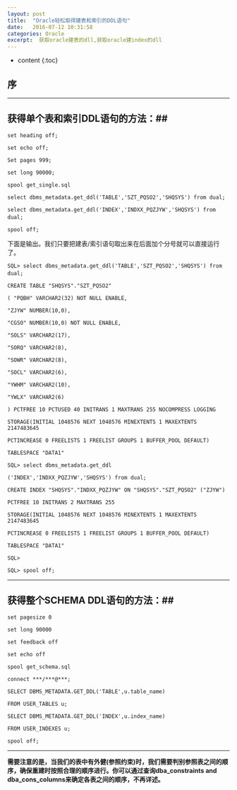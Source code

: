 ```yaml
---
layout: post
title:  "Oracle轻松取得建表和索引的DDL语句"
date:   2016-07-12 10:31:58 
categories: Oracle
excerpt:  获取oracle建表的dll,获取oracle建index的dll
---
```

* content
{:toc}



## 序 ##


---
## 获得单个表和索引DDL语句的方法：##
    
    set heading off;
    
    set echo off;
    
    Set pages 999;
    
    set long 90000;
    
    spool get_single.sql
    
    select dbms_metadata.get_ddl('TABLE','SZT_PQSO2','SHQSYS') from dual;
    
    select dbms_metadata.get_ddl('INDEX','INDXX_PQZJYW','SHQSYS') from dual;　
    
    spool off; 
    



下面是输出。我们只要把建表/索引语句取出来在后面加个分号就可以直接运行了。




    SQL> select dbms_metadata.get_ddl('TABLE','SZT_PQSO2','SHQSYS') from dual;　
    
    CREATE TABLE "SHQSYS"."SZT_PQSO2" 
    
    ( "PQBH" VARCHAR2(32) NOT NULL ENABLE, 
    
    "ZJYW" NUMBER(10,0), 
    
    "CGSO" NUMBER(10,0) NOT NULL ENABLE, 
    
    "SOLS" VARCHAR2(17), 
    
    "SORQ" VARCHAR2(8), 
    
    "SOWR" VARCHAR2(8), 
    
    "SOCL" VARCHAR2(6), 
    
    "YWHM" VARCHAR2(10), 
    
    "YWLX" VARCHAR2(6) 
    
    ) PCTFREE 10 PCTUSED 40 INITRANS 1 MAXTRANS 255 NOCOMPRESS LOGGING 
    
    STORAGE(INITIAL 1048576 NEXT 1048576 MINEXTENTS 1 MAXEXTENTS 2147483645 
    
    PCTINCREASE 0 FREELISTS 1 FREELIST GROUPS 1 BUFFER_POOL DEFAULT) 
    
    TABLESPACE "DATA1" 

    SQL> select dbms_metadata.get_ddl
    
    ('INDEX','INDXX_PQZJYW','SHQSYS') from dual;
    
    CREATE INDEX "SHQSYS"."INDXX_PQZJYW" ON "SHQSYS"."SZT_PQSO2" ("ZJYW") 
    
    PCTFREE 10 INITRANS 2 MAXTRANS 255 
    
    STORAGE(INITIAL 1048576 NEXT 1048576 MINEXTENTS 1 MAXEXTENTS 2147483645 
    
    PCTINCREASE 0 FREELISTS 1 FREELIST GROUPS 1 BUFFER_POOL DEFAULT) 
    
    TABLESPACE "DATA1" 
    
    SQL> 
    
    SQL> spool off; 
---



## 获得整个SCHEMA DDL语句的方法：##



    
    set pagesize 0
    
    set long 90000
    
    set feedback off
    
    set echo off 
    
    spool get_schema.sql 
    
    connect ***/***@***;
    
    SELECT DBMS_METADATA.GET_DDL('TABLE',u.table_name)
    
    FROM USER_TABLES u;
    
    SELECT DBMS_METADATA.GET_DDL('INDEX',u.index_name)
    
    FROM USER_INDEXES u;
    
    spool off; 

---


**需要注意的是，当我们的表中有外健(参照约束)时，我们需要判别参照表之间的顺序，确保重建时按照合理的顺序进行。你可以通过查询dba_constraints and dba_cons_columns来确定各表之间的顺序，不再详述。**